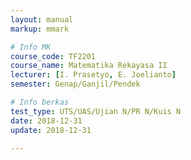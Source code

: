 ```yaml
---
layout: manual
markup: mmark

# Info MK
course_code: TF2201
course_name: Matematika Rekayasa II
lecturer: [I. Prasetyo, E. Joelianto]
semester: Genap/Ganjil/Pendek

# Info berkas
test_type: UTS/UAS/Ujian N/PR N/Kuis N
date: 2018-12-31
update: 2018-12-31

---
```

